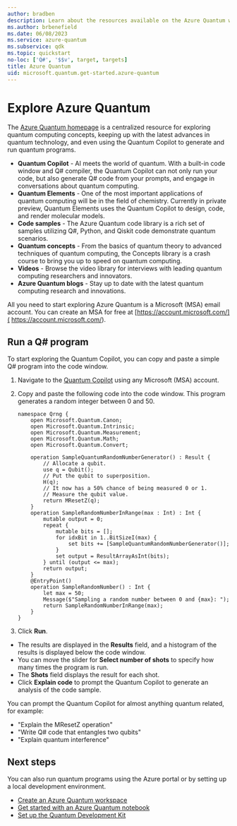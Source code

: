 ```yaml
---
author: bradben
description: Learn about the resources available on the Azure Quantum website.
ms.author: brbenefield
ms.date: 06/08/2023
ms.service: azure-quantum
ms.subservice: qdk
ms.topic: quickstart
no-loc: ['Q#', '$$v', target, targets]
title: Azure Quantum
uid: microsoft.quantum.get-started.azure-quantum
---
```


# Explore Azure Quantum

The [Azure Quantum homepage](https://quantum.microsoft.com) is a centralized resource for exploring quantum computing concepts, keeping up with the latest advances in quantum technology, and even using the Quantum Copilot to generate and run quantum programs. 

- **Quantum Copilot** - AI meets the world of quantum. With a built-in code window and Q# compiler, the Quantum Copilot can not only run your code, but also generate Q# code from your prompts, and engage in conversations about quantum computing.
- **Quantum Elements** - One of the most important applications of quantum computing will be in the field of chemistry. Currently in private preview, Quantum Elements uses the Quantum Copilot to design, code, and render molecular models.
- **Code samples** - The Azure Quantum code library is a rich set of samples utilizing Q#, Python, and Qiskit code demonstrate quantum scenarios.
- **Quantum concepts** - From the basics of quantum theory to advanced techniques of quantum computing, the Concepts library is a crash course to bring you up to speed on quantum computing. 
- **Videos** - Browse the video library for interviews with leading quantum computing researchers and innovators.
- **Azure Quantum blogs** - Stay up to date with the latest quantum computing research and innovations. 

All you need to start exploring Azure Quantum is a Microsoft (MSA) email account. You can create an MSA for free at [https://account.microsoft.com/]( https://account.microsoft.com/).
 
## Run a Q# program 

To start exploring the Quantum Copilot, you can copy and paste a simple Q# program into the code window.

1. Navigate to the [Quantum Copilot](https://quantum.microsoft.com/en-us/experience/quantum-coding) using any Microsoft (MSA) account.
1. Copy and paste the following code into the code window. This program generates a random integer between 0 and 50.

    ```qsharp
    namespace Qrng {
        open Microsoft.Quantum.Canon;
        open Microsoft.Quantum.Intrinsic;
        open Microsoft.Quantum.Measurement;
        open Microsoft.Quantum.Math;
        open Microsoft.Quantum.Convert;
    
        operation SampleQuantumRandomNumberGenerator() : Result {
            // Allocate a qubit.
            use q = Qubit();
            // Put the qubit to superposition.
            H(q);
            // It now has a 50% chance of being measured 0 or 1.
            // Measure the qubit value.
            return MResetZ(q);
        }
        operation SampleRandomNumberInRange(max : Int) : Int {
            mutable output = 0; 
            repeat {
                mutable bits = []; 
                for idxBit in 1..BitSizeI(max) {
                    set bits += [SampleQuantumRandomNumberGenerator()]; 
                }
                set output = ResultArrayAsInt(bits);
            } until (output <= max);
            return output;
        }
        @EntryPoint()
        operation SampleRandomNumber() : Int {
            let max = 50;
            Message($"Sampling a random number between 0 and {max}: ");
            return SampleRandomNumberInRange(max);
        }
    }
    ```

1. Click **Run**.

- The results are displayed in the **Results** field, and a histogram of the results is displayed below the code window. 
- You can move the slider for **Select number of shots** to specify how many times the program is run.
- The **Shots** field displays the result for each shot. 
- Click **Explain code** to prompt the Quantum Copilot to generate an analysis of the code sample.

You can prompt the Quantum Copilot for almost anything quantum related, for example:

- "Explain the MResetZ operation"
- "Write Q# code that entangles two qubits"
- "Explain quantum interference"

## Next steps

You can also run quantum programs using the Azure portal or by setting up a local development environment. 

- [Create an Azure Quantum workspace](xref:microsoft.quantum.how-to.workspace) 
- [Get started with an Azure Quantum notebook](xref:microsoft.quantum.get-started.notebooks) 
- [Set up the Quantum Development Kit](xref:microsoft.quantum.install-qdk.overview)